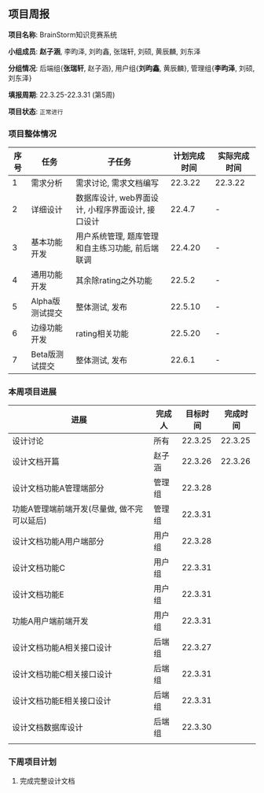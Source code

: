 ## 项目周报

**项目名称**: BrainStorm知识竞赛系统

**小组成员**: **赵子涵**, 李昀泽, 刘昀鑫, 张瑞轩, 刘硕, 黄辰麟, 刘东泽

**分组情况**: 后端组{**张瑞轩**, 赵子涵}, 用户组{**刘昀鑫**, 黄辰麟}, 管理组{**李昀泽**, 刘硕, 刘东泽}

**填报周期**: 22.3.25-22.3.31 (第5周)

**项目状态**: `正常进行`

### 项目整体情况

| 序号 | 任务            | 子任务                                            | 计划完成时间 | 实际完成时间 |
| ---- | --------------- | ------------------------------------------------- | ------------ | ------------ |
| 1    | 需求分析        | 需求讨论, 需求文档编写                            | 22.3.22      | 22.3.22      |
| 2    | 详细设计        | 数据库设计, web界面设计, 小程序界面设计, 接口设计 | 22.4.7       | -            |
| 3    | 基本功能开发    | 用户系统管理, 题库管理和自主练习功能, 前后端联调  | 22.4.20      | -            |
| 4    | 通用功能开发    | 其余除rating之外功能                              | 22.5.2       | -            |
| 5    | Alpha版测试提交 | 整体测试, 发布                                    | 22.5.10      | -            |
| 6    | 边缘功能开发    | rating相关功能                                    | 22.5.20      | -            |
| 7    | Beta版测试提交  | 整体测试, 发布                                    | 22.6.1       | -            |

### 本周项目进展

| 进展                                        | 完成人 | 目标时间 | 完成时间 |
| ------------------------------------------- | ------ | -------- | -------- |
| 设计讨论                                    | 所有   | 22.3.25  | 22.3.25  |
| 设计文档开篇                                | 赵子涵 | 22.3.26  | 22.3.26  |
| 设计文档功能A管理端部分                     | 管理组 | 22.3.28  |          |
| 功能A管理端前端开发(尽量做, 做不完可以延后) | 管理组 | 22.3.31  |          |
| 设计文档功能A用户端部分                     | 用户组 | 22.3.28  |          |
| 设计文档功能C                               | 用户组 | 22.3.31  |          |
| 设计文档功能E                               | 用户组 | 22.3.31  |          |
| 功能A用户端前端开发                         | 用户组 | 22.3.31  |          |
| 设计文档功能A相关接口设计                   | 后端组 | 22.3.27  |          |
| 设计文档功能C相关接口设计                   | 后端组 | 22.3.31  |          |
| 设计文档功能E相关接口设计                   | 后端组 | 22.3.31  |          |
| 设计文档数据库设计                          | 后端组 | 22.3.30  |          |
|                                             |        |          |          |

### 下周项目计划

1. 完成完整设计文档

